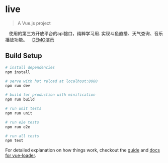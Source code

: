 # live

> A Vue.js project

    使用的第三方开放平台的api接口，纯粹学习用. 实现斗鱼直播、天气查询、音乐播放功能。
    [DEMO演示](http://inkfish08.xyz/demo1)
    
## Build Setup

``` bash
# install dependencies
npm install

# serve with hot reload at localhost:8080
npm run dev

# build for production with minification
npm run build

# run unit tests
npm run unit

# run e2e tests
npm run e2e

# run all tests
npm test
```

For detailed explanation on how things work, checkout the [guide](http://vuejs-templates.github.io/webpack/) and [docs for vue-loader](http://vuejs.github.io/vue-loader).
